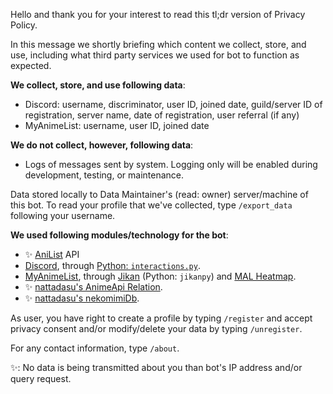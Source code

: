 <!-- markdownlint-disable MD041 MD013 MD032 MD047 -->

Hello and thank you for your interest to read this tl;dr version of Privacy Policy.

In this message we shortly briefing which content we collect, store, and use, including what third party services we used for bot to function as expected.

__We collect, store, and use following data__:
- Discord: username, discriminator, user ID, joined date, guild/server ID of registration, server name, date of registration, user referral (if any)
- MyAnimeList: username, user ID, joined date

__We do not collect, however, following data__:
- Logs of messages sent by system. Logging only will be enabled during development, testing, or maintenance.

Data stored locally to Data Maintainer's (read: owner) server/machine of this bot. To read your profile that we've collected, type `/export_data` following your username.

__We used following modules/technology for the bot__:
- ✨ [AniList](<https://anilist.co>) API
- [Discord](<https://discord.com>), through [Python: `interactions.py`](<https://github.com/interactions-py/interactions.py>).
- [MyAnimeList](<https://myanimelist.net>), through [Jikan](<https://jikan.moe/>) (Python: `jikanpy`) and [MAL Heatmap](<https://malheatmap.com>).
- ✨ [nattadasu's AnimeApi Relation](<https://aniapi.nattadasu.my.id>).
- ✨ [nattadasu's nekomimiDb](<https://github.com/nattadasu/nekomimiDb>).

As user, you have right to create a profile by typing `/register` and accept privacy consent and/or modify/delete your data by typing `/unregister`.

For any contact information, type `/about`.

✨: No data is being transmitted about you than bot's IP address and/or query request.
